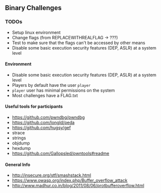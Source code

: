 ## Binary Challenges


### TODOs

- Setup linux environment
- Change flags (from REPLACEWITHREALFLAG -> ???)
- Test to make sure that the flags can't be accessed by other means
- Disable some basic execution security features (DEP, ASLR) at a system level


#### Environment

- Disable some basic execution security features (DEP, ASLR) at a system level
- Players by default have the user `player`
- `player` user has minimal permissions on the system
- Most challenges have a FLAG.txt


#### Useful tools for participants

- https://github.com/pwndbg/pwndbg
- https://github.com/longld/peda
- https://github.com/hugsy/gef
- strace
- strings
- objdump
- hexdump
- https://github.com/Gallopsled/pwntools#readme


#### General Info

- http://insecure.org/stf/smashstack.html
- https://www.owasp.org/index.php/Buffer_overflow_attack
- http://www.madhur.co.in/blog/2011/08/06/protbufferoverflow.html
